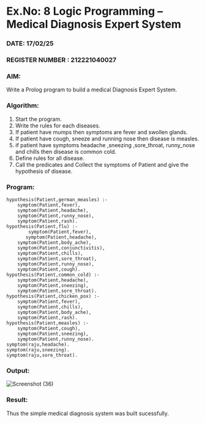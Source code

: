# Ex.No: 8  Logic Programming –  Medical Diagnosis Expert System
### DATE: 17/02/25                                                                            
### REGISTER NUMBER : 212221040027 
### AIM: 
Write a Prolog program to build a medical Diagnosis Expert System.
###  Algorithm:
1. Start the program.
2. Write the rules for each diseases.
3. If patient have mumps then symptoms are fever and swollen glands.
4. If patient have cough, sneeze and running nose then disease is measles.
5. if patient have symptoms headache ,sneezing ,sore_throat, runny_nose and  chills then disease is common cold.
6. Define rules for all disease.
7. Call the predicates and Collect the symptoms of Patient and give the hypothesis of disease.
        

### Program:
```
hypothesis(Patient,german_measles) :-
	symptom(Patient,fever),
	symptom(Patient,headache),
	symptom(Patient,runny_nose),
	symptom(Patient,rash).
hypothesis(Patient,flu) :-
        symptom(Patient,fever),
       symptom(Patient,headache),
	symptom(Patient,body_ache),
	symptom(Patient,conjunctivitis),
	symptom(Patient,chills),
	symptom(Patient,sore_throat),
	symptom(Patient,runny_nose),
	symptom(Patient,cough).
hypothesis(Patient,common_cold) :-
	symptom(Patient,headache),
	symptom(Patient,sneezing),
	symptom(Patient,sore_throat).
hypothesis(Patient,chicken_pox) :-
	symptom(Patient,fever),
	symptom(Patient,chills),
	symptom(Patient,body_ache),
	symptom(Patient,rash).
hypothesis(Patient,measles) :-
	symptom(Patient,cough),
	symptom(Patient,sneezing),
	symptom(Patient,runny_nose).
symptom(raju,headache).
symptom(raju,sneezing).
symptom(raju,sore_throat).
```












### Output:
![Screenshot (36)](https://github.com/Vikhram-S/AI_Lab_2023-24/assets/146576573/51224685-6269-4428-b8f8-cf4dcb8446bd)



### Result:
Thus the simple medical diagnosis system was built sucessfully.
